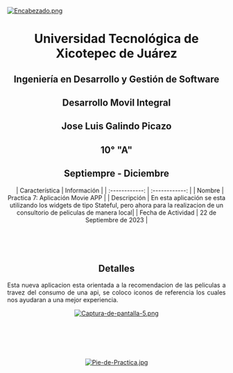 
[![Encabezado.png](https://i.postimg.cc/PJKtvHNC/Encabezado.png)](https://postimg.cc/K3kXCdPb)

<div align="center">
  
# Universidad Tecnológica de Xicotepec de Juárez

## Ingeniería en Desarrollo y Gestión de Software

## Desarrollo Movil Integral

## Jose Luis Galindo Picazo
 
## 10° "A"

## Septiempre - Diciembre


&nbsp;
&nbsp;
|  Característica |  Información |
| :------------: | :------------: |
| Nombre  |  Practica 7: Aplicación Movie APP |
| Descripción  |  En esta aplicación se esta utilizando los widgets de tipo Stateful, pero ahora para la realizacion de un consultorio de peliculas de manera local|
|  Fecha de Actividad  |  22 de Septiembre de 2023  |

&nbsp;
&nbsp;

&nbsp;
&nbsp;

## Detalles
<p align="justify">
  Esta nueva aplicacion esta orientada a la recomendacion de las peliculas a travez del consumo de una api, se coloco iconos de referencia los cuales nos ayudaran a una mejor experiencia.
</p>

[![Captura-de-pantalla-5.png](https://i.postimg.cc/mkfCfqHB/Captura-de-pantalla-5.png)](https://postimg.cc/HczVb6zh)

<br>
<br>
<br>
<br>

[![Pie-de-Practica.jpg](https://i.postimg.cc/MKKZ2nrV/Pie-de-Practica.jpg)](https://postimg.cc/WtCc01V1)

